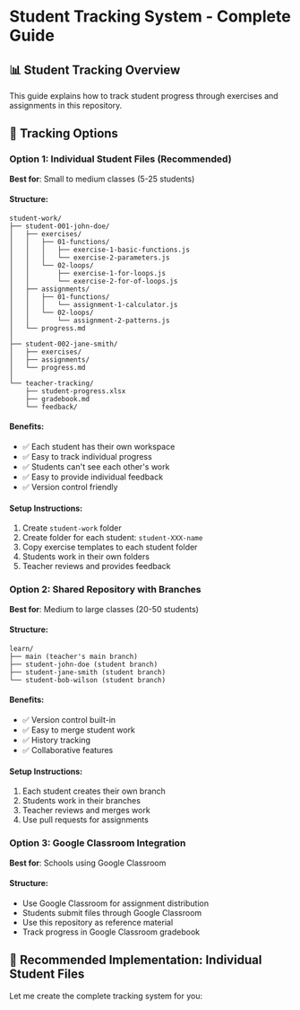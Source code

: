 # Student Tracking System - Complete Guide

## 📊 Student Tracking Overview

This guide explains how to track student progress through exercises and assignments in this repository.

## 🎯 Tracking Options

### Option 1: Individual Student Files (Recommended)
**Best for**: Small to medium classes (5-25 students)

#### Structure:
```
student-work/
├── student-001-john-doe/
│   ├── exercises/
│   │   ├── 01-functions/
│   │   │   ├── exercise-1-basic-functions.js
│   │   │   └── exercise-2-parameters.js
│   │   └── 02-loops/
│   │       ├── exercise-1-for-loops.js
│   │       └── exercise-2-for-of-loops.js
│   ├── assignments/
│   │   ├── 01-functions/
│   │   │   └── assignment-1-calculator.js
│   │   └── 02-loops/
│   │       └── assignment-2-patterns.js
│   └── progress.md
│
├── student-002-jane-smith/
│   ├── exercises/
│   ├── assignments/
│   └── progress.md
│
└── teacher-tracking/
    ├── student-progress.xlsx
    ├── gradebook.md
    └── feedback/
```

#### Benefits:
- ✅ Each student has their own workspace
- ✅ Easy to track individual progress
- ✅ Students can't see each other's work
- ✅ Easy to provide individual feedback
- ✅ Version control friendly

#### Setup Instructions:
1. Create `student-work` folder
2. Create folder for each student: `student-XXX-name`
3. Copy exercise templates to each student folder
4. Students work in their own folders
5. Teacher reviews and provides feedback

### Option 2: Shared Repository with Branches
**Best for**: Medium to large classes (20-50 students)

#### Structure:
```
learn/
├── main (teacher's main branch)
├── student-john-doe (student branch)
├── student-jane-smith (student branch)
└── student-bob-wilson (student branch)
```

#### Benefits:
- ✅ Version control built-in
- ✅ Easy to merge student work
- ✅ History tracking
- ✅ Collaborative features

#### Setup Instructions:
1. Each student creates their own branch
2. Students work in their branches
3. Teacher reviews and merges work
4. Use pull requests for assignments

### Option 3: Google Classroom Integration
**Best for**: Schools using Google Classroom

#### Structure:
- Use Google Classroom for assignment distribution
- Students submit files through Google Classroom
- Use this repository as reference material
- Track progress in Google Classroom gradebook

## 🚀 Recommended Implementation: Individual Student Files

Let me create the complete tracking system for you:
